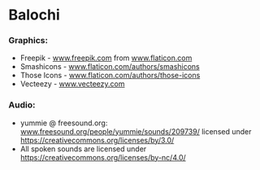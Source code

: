 # Balochi

### Graphics:
- Freepik - www.freepik.com from www.flaticon.com
- Smashicons - www.flaticon.com/authors/smashicons
- Those Icons - www.flaticon.com/authors/those-icons
- Vecteezy - www.vecteezy.com

### Audio:
- yummie @ freesound.org: www.freesound.org/people/yummie/sounds/209739/ licensed under https://creativecommons.org/licenses/by/3.0/  
- All spoken sounds are licensed under https://creativecommons.org/licenses/by-nc/4.0/  


